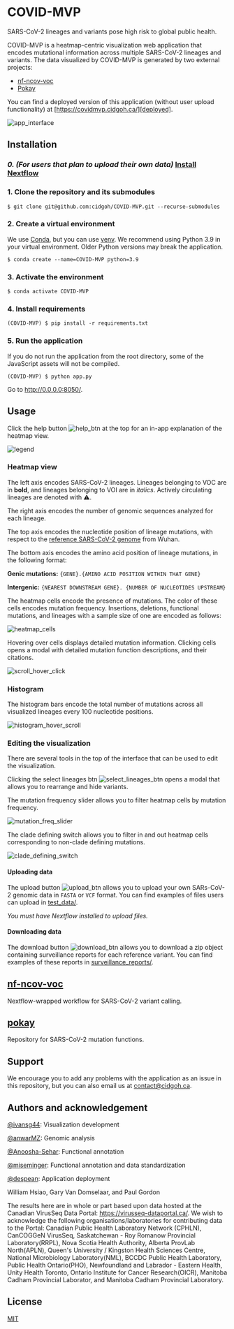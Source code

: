 # COVID-MVP

SARS-CoV-2 lineages and variants pose high risk to global public health.

COVID-MVP is a heatmap-centric visualization web application that encodes
mutational information across multiple SARS-CoV-2 lineages and variants. The
data visualized by COVID-MVP is generated by two external projects:

* [nf-ncov-voc][nf-ncov-voc]
* [Pokay][pokay]

You can find a deployed version of this application (without user upload
functionality) at [https://covidmvp.cidgoh.ca/][deployed].

[deployed]: https://covidmvp.cidgoh.ca/

![app_interface]

[app_interface]: screenshots/app_interface.png

## Installation

### _0. (For users that plan to upload their own data)_ [Install Nextflow][nf]

[nf]: https://www.nextflow.io/docs/latest/getstarted.html

### 1. Clone the repository and its submodules

`$ git clone git@github.com:cidgoh/COVID-MVP.git --recurse-submodules`

### 2. Create a virtual environment

We use [Conda][conda], but you can use [venv][venv]. We
recommend using Python 3.9 in your virtual environment. Older Python versions
may break the application.

[conda]: https://docs.conda.io/en/latest/
[venv]: https://docs.python.org/3/library/venv.html

`$ conda create --name=COVID-MVP python=3.9`

### 3. Activate the environment

`$ conda activate COVID-MVP`

### 4. Install requirements

`(COVID-MVP) $ pip install -r requirements.txt`

### 5. Run the application

If you do not run the application from the root directory,
some of the JavaScript assets will not be compiled.

`(COVID-MVP) $ python app.py`

Go to http://0.0.0.0:8050/.

## Usage

Click the help button ![help_btn] at the top for an in-app explanation of the
heatmap view.

[help_btn]: screenshots/help_btn.png

![legend]

[legend]: screenshots/legend.png

### Heatmap view

The left axis encodes SARS-CoV-2 lineages. Lineages belonging to VOC are in
**bold**, and lineages belonging to VOI are in _italics_. Actively circulating
lineages are denoted with ⚠️.

The right axis encodes the number of genomic sequences analyzed for each
lineage.

The top axis encodes the nucleotide position of lineage mutations, with respect
to the [reference SARS-CoV-2 genome][wuhan] from Wuhan.

[wuhan]: https://www.ncbi.nlm.nih.gov/nuccore/NC_045512.2

The bottom axis encodes the amino acid position of lineage mutations, in the
following format:

**Genic mutations:** `{GENE}.{AMINO ACID POSITION WITHIN THAT GENE}`

**Intergenic:** `{NEAREST DOWNSTREAM GENE}. {NUMBER OF NUCLEOTIDES UPSTREAM}`

The heatmap cells encode the presence of mutations. The color of these cells
encodes mutation frequency. Insertions,  deletions, functional mutations, and
lineages with a sample size of one are encoded as follows:

![heatmap_cells]

[heatmap_cells]: screenshots/heatmap_cells.png

Hovering over cells displays detailed mutation information. Clicking cells opens
a modal with detailed mutation function descriptions, and their citations.

![scroll_hover_click]

[scroll_hover_click]: screenshots/heatmap_scroll_hover_click.gif

### Histogram

The histogram bars encode the total number of mutations across all visualized
lineages every 100 nucleotide positions.

![histogram_hover_scroll]

[histogram_hover_scroll]: screenshots/histogram_hover_scroll.gif

### Editing the visualization

There are several tools in the top of the interface that can be used to edit the
visualization.

Clicking the select lineages btn ![select_lineages_btn] opens a modal that
allows you to rearrange and hide variants.

[select_lineages_btn]: screenshots/select_lineages_btn.png

The mutation frequency slider allows you to filter heatmap cells by mutation
frequency.

![mutation_freq_slider]

[mutation_freq_slider]: screenshots/mutation_freq_slider.gif

The clade defining switch allows you to filter in and out heatmap cells
corresponding to non-clade defining mutations.

![clade_defining_switch]

[clade_defining_switch]: screenshots/clade_defining_switch.gif

#### Uploading data

The upload button ![upload_btn] allows you to upload your own SARs-CoV-2 genomic
data in `FASTA` or `VCF` format.  You can find examples of files users can
upload in [test_data/][3].

[upload_btn]: screenshots/upload_btn.png
[3]: test_data/

_You must have Nextflow installed to upload files._

#### Downloading data

The download button ![download_btn] allows you to download a zip object
containing surveillance reports for each reference variant. You can find
examples of these reports in [surveillance_reports/][4].

[download_btn]: screenshots/download_btn.png
[4]: surveillance_reports/

## [nf-ncov-voc][nf-ncov-voc]

Nextflow-wrapped workflow for SARS-CoV-2 variant calling.

## [pokay][pokay]

Repository for SARS-CoV-2 mutation functions.

[nf-ncov-voc]: https://github.com/cidgoh/nf-ncov-voc/
[pokay]: https://github.com/nodrogluap/pokay/

## Support

We encourage you to add any problems with the application as an issue in this
repository, but you can also email us at contact@cidgoh.ca.

## Authors and acknowledgement

[@ivansg44][ivan]: Visualization development

[@anwarMZ][zohaib]: Genomic analysis

[@Anoosha-Sehar][anoosha]: Functional annotation

[@miseminger][madeline]: Functional annotation and data standardization

[@despean][kenyi]: Application deployment

[ivan]: https://github.com/ivansg44
[anoosha]: https://github.com/Anoosha-Sehar
[zohaib]: https://github.com/anwarMZ
[madeline]: https://github.com/miseminger
[kenyi]: https://github.com/despean

William Hsiao, Gary Van Domselaar, and Paul Gordon

The results here are in whole or part based upon data hosted at the Canadian
VirusSeq Data Portal: https://virusseq-dataportal.ca/. We wish to acknowledge
the following organisations/laboratories for contributing data to the Portal:
Canadian Public Health Laboratory Network (CPHLN), CanCOGGeN VirusSeq,
Saskatchewan - Roy Romanow Provincial Laboratory(RRPL), Nova Scotia Health
Authority, Alberta ProvLab North(APLN), Queen's University / Kingston Health
Sciences Centre, National Microbiology Laboratory(NML), BCCDC Public Health
Laboratory, Public Health Ontario(PHO), Newfoundland and Labrador - Eastern
Health, Unity Health Toronto, Ontario Institute for Cancer Research(OICR),
Manitoba Cadham Provincial Laborator, and Manitoba Cadham Provincial Laboratory.

## License

[MIT][5]

[5]: LICENSE
